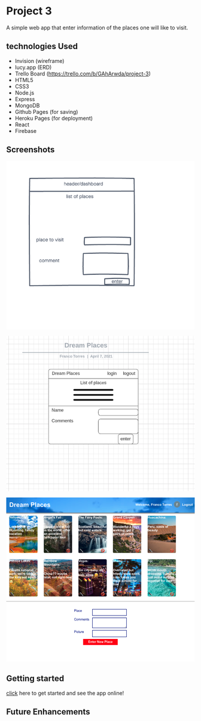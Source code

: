 # Project 3

A simple web app that enter information of the places one will like to visit.

## technologies Used
- Invision (wireframe)
- lucy.app (ERD)
- Trello Board (https://trello.com/b/GAhArwda/project-3)
- HTML5
- CSS3
- Node.js
- Express
- MongoDB 
- Github Pages (for saving)
- Heroku Pages (for deployment)
- React
- Firebase


## Screenshots

![wireframe](./public/imgs/wireframe.png)

![ERD](./public/imgs/erd.png)

![final Result](./public/imgs/final-touch.png)

## Getting started
[click]() here to get started and see the app online! 

## Future Enhancements


